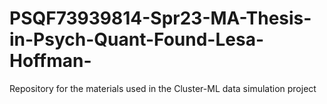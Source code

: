 # PSQF73939814-Spr23-MA-Thesis-in-Psych-Quant-Found-Lesa-Hoffman-
Repository for the materials used in the Cluster-ML data simulation project
